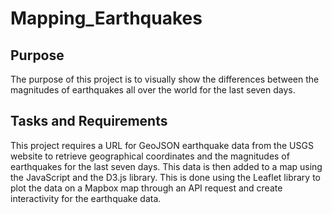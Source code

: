 # Mapping_Earthquakes

## Purpose

The purpose of this project is to visually show the differences between the magnitudes of earthquakes all over the world for the last seven days.

## Tasks and Requirements

This project requires  a URL for GeoJSON earthquake data from the USGS website to retrieve geographical coordinates and the magnitudes of earthquakes for the last seven days. This data is then added to a map using the JavaScript and the D3.js library. This is done using the Leaflet library to plot the data on a Mapbox map through an API request and create interactivity for the earthquake data.


